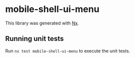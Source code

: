 # mobile-shell-ui-menu

This library was generated with [Nx](https://nx.dev).

## Running unit tests

Run `nx test mobile-shell-ui-menu` to execute the unit tests.

